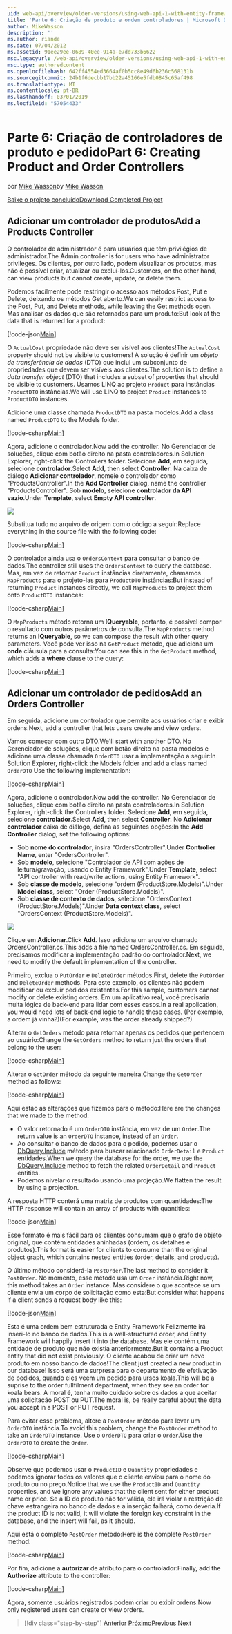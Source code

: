 ```yaml
---
uid: web-api/overview/older-versions/using-web-api-1-with-entity-framework-5/using-web-api-with-entity-framework-part-6
title: 'Parte 6: Criação de produto e ordem controladores | Microsoft Docs'
author: MikeWasson
description: ''
ms.author: riande
ms.date: 07/04/2012
ms.assetid: 91ee29ee-0689-40ee-914a-e7dd733b6622
msc.legacyurl: /web-api/overview/older-versions/using-web-api-1-with-entity-framework-5/using-web-api-with-entity-framework-part-6
msc.type: authoredcontent
ms.openlocfilehash: 642ff4554ed3664af0b5cc8e49d6b236c568131b
ms.sourcegitcommit: 24b1f6decbb17bb22a45166e5fdb0845c65af498
ms.translationtype: MT
ms.contentlocale: pt-BR
ms.lasthandoff: 03/01/2019
ms.locfileid: "57054433"
---
```

<a name="part-6-creating-product-and-order-controllers"></a><span data-ttu-id="0c6a6-102">Parte 6: Criação de controladores de produto e pedido</span><span class="sxs-lookup"><span data-stu-id="0c6a6-102">Part 6: Creating Product and Order Controllers</span></span>
====================
<span data-ttu-id="0c6a6-103">por [Mike Wasson](https://github.com/MikeWasson)</span><span class="sxs-lookup"><span data-stu-id="0c6a6-103">by [Mike Wasson](https://github.com/MikeWasson)</span></span>

[<span data-ttu-id="0c6a6-104">Baixe o projeto concluído</span><span class="sxs-lookup"><span data-stu-id="0c6a6-104">Download Completed Project</span></span>](http://code.msdn.microsoft.com/ASP-NET-Web-API-with-afa30545)

## <a name="add-a-products-controller"></a><span data-ttu-id="0c6a6-105">Adicionar um controlador de produtos</span><span class="sxs-lookup"><span data-stu-id="0c6a6-105">Add a Products Controller</span></span>

<span data-ttu-id="0c6a6-106">O controlador de administrador é para usuários que têm privilégios de administrador.</span><span class="sxs-lookup"><span data-stu-id="0c6a6-106">The Admin controller is for users who have administrator privileges.</span></span> <span data-ttu-id="0c6a6-107">Os clientes, por outro lado, podem visualizar os produtos, mas não é possível criar, atualizar ou excluí-los.</span><span class="sxs-lookup"><span data-stu-id="0c6a6-107">Customers, on the other hand, can view products but cannot create, update, or delete them.</span></span>

<span data-ttu-id="0c6a6-108">Podemos facilmente pode restringir o acesso aos métodos Post, Put e Delete, deixando os métodos Get aberto.</span><span class="sxs-lookup"><span data-stu-id="0c6a6-108">We can easily restrict access to the Post, Put, and Delete methods, while leaving the Get methods open.</span></span> <span data-ttu-id="0c6a6-109">Mas analisar os dados que são retornados para um produto:</span><span class="sxs-lookup"><span data-stu-id="0c6a6-109">But look at the data that is returned for a product:</span></span>

[!code-json[Main](using-web-api-with-entity-framework-part-6/samples/sample1.json?highlight=1)]

<span data-ttu-id="0c6a6-110">O `ActualCost` propriedade não deve ser visível aos clientes!</span><span class="sxs-lookup"><span data-stu-id="0c6a6-110">The `ActualCost` property should not be visible to customers!</span></span> <span data-ttu-id="0c6a6-111">A solução é definir um *objeto de transferência de dados* (DTO) que inclui um subconjunto de propriedades que devem ser visíveis aos clientes.</span><span class="sxs-lookup"><span data-stu-id="0c6a6-111">The solution is to define a *data transfer object* (DTO) that includes a subset of properties that should be visible to customers.</span></span> <span data-ttu-id="0c6a6-112">Usamos LINQ ao projeto `Product` para instâncias `ProductDTO` instâncias.</span><span class="sxs-lookup"><span data-stu-id="0c6a6-112">We will use LINQ to project `Product` instances to `ProductDTO` instances.</span></span>

<span data-ttu-id="0c6a6-113">Adicione uma classe chamada `ProductDTO` na pasta modelos.</span><span class="sxs-lookup"><span data-stu-id="0c6a6-113">Add a class named `ProductDTO` to the Models folder.</span></span>

[!code-csharp[Main](using-web-api-with-entity-framework-part-6/samples/sample2.cs)]

<span data-ttu-id="0c6a6-114">Agora, adicione o controlador.</span><span class="sxs-lookup"><span data-stu-id="0c6a6-114">Now add the controller.</span></span> <span data-ttu-id="0c6a6-115">No Gerenciador de soluções, clique com botão direito na pasta controladores.</span><span class="sxs-lookup"><span data-stu-id="0c6a6-115">In Solution Explorer, right-click the Controllers folder.</span></span> <span data-ttu-id="0c6a6-116">Selecione **Add**, em seguida, selecione **controlador**.</span><span class="sxs-lookup"><span data-stu-id="0c6a6-116">Select **Add**, then select **Controller**.</span></span> <span data-ttu-id="0c6a6-117">Na caixa de diálogo **Adicionar controlador**, nomeie o controlador como &quot;ProductsController&quot;.</span><span class="sxs-lookup"><span data-stu-id="0c6a6-117">In the **Add Controller** dialog, name the controller &quot;ProductsController&quot;.</span></span> <span data-ttu-id="0c6a6-118">Sob **modelo**, selecione **controlador da API vazio**.</span><span class="sxs-lookup"><span data-stu-id="0c6a6-118">Under **Template**, select **Empty API controller**.</span></span>

![](using-web-api-with-entity-framework-part-6/_static/image1.png)

<span data-ttu-id="0c6a6-119">Substitua tudo no arquivo de origem com o código a seguir:</span><span class="sxs-lookup"><span data-stu-id="0c6a6-119">Replace everything in the source file with the following code:</span></span>

[!code-csharp[Main](using-web-api-with-entity-framework-part-6/samples/sample3.cs)]

<span data-ttu-id="0c6a6-120">O controlador ainda usa o `OrdersContext` para consultar o banco de dados.</span><span class="sxs-lookup"><span data-stu-id="0c6a6-120">The controller still uses the `OrdersContext` to query the database.</span></span> <span data-ttu-id="0c6a6-121">Mas, em vez de retornar `Product` instâncias diretamente, chamamos `MapProducts` para o projeto-las para `ProductDTO` instâncias:</span><span class="sxs-lookup"><span data-stu-id="0c6a6-121">But instead of returning `Product` instances directly, we call `MapProducts` to project them onto `ProductDTO` instances:</span></span>

[!code-csharp[Main](using-web-api-with-entity-framework-part-6/samples/sample4.cs?highlight=1)]

<span data-ttu-id="0c6a6-122">O `MapProducts` método retorna um **IQueryable**, portanto, é possível compor o resultado com outros parâmetros de consulta.</span><span class="sxs-lookup"><span data-stu-id="0c6a6-122">The `MapProducts` method returns an **IQueryable**, so we can compose the result with other query parameters.</span></span> <span data-ttu-id="0c6a6-123">Você pode ver isso na `GetProduct` método, que adiciona um **onde** cláusula para a consulta:</span><span class="sxs-lookup"><span data-stu-id="0c6a6-123">You can see this in the `GetProduct` method, which adds a **where** clause to the query:</span></span>

[!code-csharp[Main](using-web-api-with-entity-framework-part-6/samples/sample5.cs?highlight=2)]

## <a name="add-an-orders-controller"></a><span data-ttu-id="0c6a6-124">Adicionar um controlador de pedidos</span><span class="sxs-lookup"><span data-stu-id="0c6a6-124">Add an Orders Controller</span></span>

<span data-ttu-id="0c6a6-125">Em seguida, adicione um controlador que permite aos usuários criar e exibir ordens.</span><span class="sxs-lookup"><span data-stu-id="0c6a6-125">Next, add a controller that lets users create and view orders.</span></span>

<span data-ttu-id="0c6a6-126">Vamos começar com outro DTO.</span><span class="sxs-lookup"><span data-stu-id="0c6a6-126">We'll start with another DTO.</span></span> <span data-ttu-id="0c6a6-127">No Gerenciador de soluções, clique com botão direito na pasta modelos e adicione uma classe chamada `OrderDTO` usar a implementação a seguir:</span><span class="sxs-lookup"><span data-stu-id="0c6a6-127">In Solution Explorer, right-click the Models folder and add a class named `OrderDTO` Use the following implementation:</span></span>

[!code-csharp[Main](using-web-api-with-entity-framework-part-6/samples/sample6.cs)]

<span data-ttu-id="0c6a6-128">Agora, adicione o controlador.</span><span class="sxs-lookup"><span data-stu-id="0c6a6-128">Now add the controller.</span></span> <span data-ttu-id="0c6a6-129">No Gerenciador de soluções, clique com botão direito na pasta controladores.</span><span class="sxs-lookup"><span data-stu-id="0c6a6-129">In Solution Explorer, right-click the Controllers folder.</span></span> <span data-ttu-id="0c6a6-130">Selecione **Add**, em seguida, selecione **controlador**.</span><span class="sxs-lookup"><span data-stu-id="0c6a6-130">Select **Add**, then select **Controller**.</span></span> <span data-ttu-id="0c6a6-131">No **Adicionar controlador** caixa de diálogo, defina as seguintes opções:</span><span class="sxs-lookup"><span data-stu-id="0c6a6-131">In the **Add Controller** dialog, set the following options:</span></span>

- <span data-ttu-id="0c6a6-132">Sob **nome do controlador**, insira "OrdersController".</span><span class="sxs-lookup"><span data-stu-id="0c6a6-132">Under **Controller Name**, enter "OrdersController".</span></span>
- <span data-ttu-id="0c6a6-133">Sob **modelo**, selecione "Controlador de API com ações de leitura/gravação, usando o Entity Framework".</span><span class="sxs-lookup"><span data-stu-id="0c6a6-133">Under **Template**, select "API controller with read/write actions, using Entity Framework".</span></span>
- <span data-ttu-id="0c6a6-134">Sob **classe de modelo**, selecione &quot;ordem (ProductStore.Models)&quot;.</span><span class="sxs-lookup"><span data-stu-id="0c6a6-134">Under **Model class**, select &quot;Order (ProductStore.Models)&quot;.</span></span>
- <span data-ttu-id="0c6a6-135">Sob **classe de contexto de dados**, selecione &quot;OrdersContext (ProductStore.Models)&quot;.</span><span class="sxs-lookup"><span data-stu-id="0c6a6-135">Under **Data context class**, select &quot;OrdersContext (ProductStore.Models)&quot;.</span></span>

![](using-web-api-with-entity-framework-part-6/_static/image2.png)

<span data-ttu-id="0c6a6-136">Clique em **Adicionar**.</span><span class="sxs-lookup"><span data-stu-id="0c6a6-136">Click **Add**.</span></span> <span data-ttu-id="0c6a6-137">Isso adiciona um arquivo chamado OrdersController.cs.</span><span class="sxs-lookup"><span data-stu-id="0c6a6-137">This adds a file named OrdersController.cs.</span></span> <span data-ttu-id="0c6a6-138">Em seguida, precisamos modificar a implementação padrão do controlador.</span><span class="sxs-lookup"><span data-stu-id="0c6a6-138">Next, we need to modify the default implementation of the controller.</span></span>

<span data-ttu-id="0c6a6-139">Primeiro, exclua o `PutOrder` e `DeleteOrder` métodos.</span><span class="sxs-lookup"><span data-stu-id="0c6a6-139">First, delete the `PutOrder` and `DeleteOrder` methods.</span></span> <span data-ttu-id="0c6a6-140">Para este exemplo, os clientes não podem modificar ou excluir pedidos existentes.</span><span class="sxs-lookup"><span data-stu-id="0c6a6-140">For this sample, customers cannot modify or delete existing orders.</span></span> <span data-ttu-id="0c6a6-141">Em um aplicativo real, você precisaria muita lógica de back-end para lidar com esses casos.</span><span class="sxs-lookup"><span data-stu-id="0c6a6-141">In a real application, you would need lots of back-end logic to handle these cases.</span></span> <span data-ttu-id="0c6a6-142">(Por exemplo, a ordem já vinha?)</span><span class="sxs-lookup"><span data-stu-id="0c6a6-142">(For example, was the order already shipped?)</span></span>

<span data-ttu-id="0c6a6-143">Alterar o `GetOrders` método para retornar apenas os pedidos que pertencem ao usuário:</span><span class="sxs-lookup"><span data-stu-id="0c6a6-143">Change the `GetOrders` method to return just the orders that belong to the user:</span></span>

[!code-csharp[Main](using-web-api-with-entity-framework-part-6/samples/sample7.cs)]

<span data-ttu-id="0c6a6-144">Alterar o `GetOrder` método da seguinte maneira:</span><span class="sxs-lookup"><span data-stu-id="0c6a6-144">Change the `GetOrder` method as follows:</span></span>

[!code-csharp[Main](using-web-api-with-entity-framework-part-6/samples/sample8.cs)]

<span data-ttu-id="0c6a6-145">Aqui estão as alterações que fizemos para o método:</span><span class="sxs-lookup"><span data-stu-id="0c6a6-145">Here are the changes that we made to the method:</span></span>

- <span data-ttu-id="0c6a6-146">O valor retornado é um `OrderDTO` instância, em vez de um `Order`.</span><span class="sxs-lookup"><span data-stu-id="0c6a6-146">The return value is an `OrderDTO` instance, instead of an `Order`.</span></span>
- <span data-ttu-id="0c6a6-147">Ao consultar o banco de dados para o pedido, podemos usar o [DbQuery.Include](https://msdn.microsoft.com/library/gg696395) método para buscar relacionado `OrderDetail` e `Product` entidades.</span><span class="sxs-lookup"><span data-stu-id="0c6a6-147">When we query the database for the order, we use the [DbQuery.Include](https://msdn.microsoft.com/library/gg696395) method to fetch the related `OrderDetail` and `Product` entities.</span></span>
- <span data-ttu-id="0c6a6-148">Podemos nivelar o resultado usando uma projeção.</span><span class="sxs-lookup"><span data-stu-id="0c6a6-148">We flatten the result by using a projection.</span></span>

<span data-ttu-id="0c6a6-149">A resposta HTTP conterá uma matriz de produtos com quantidades:</span><span class="sxs-lookup"><span data-stu-id="0c6a6-149">The HTTP response will contain an array of products with quantities:</span></span>

[!code-json[Main](using-web-api-with-entity-framework-part-6/samples/sample9.json)]

<span data-ttu-id="0c6a6-150">Esse formato é mais fácil para os clientes consumam que o grafo de objeto original, que contém entidades aninhadas (ordem, os detalhes e produtos).</span><span class="sxs-lookup"><span data-stu-id="0c6a6-150">This format is easier for clients to consume than the original object graph, which contains nested entities (order, details, and products).</span></span>

<span data-ttu-id="0c6a6-151">O último método considerá-la `PostOrder`.</span><span class="sxs-lookup"><span data-stu-id="0c6a6-151">The last method to consider it `PostOrder`.</span></span> <span data-ttu-id="0c6a6-152">No momento, esse método usa um `Order` instância.</span><span class="sxs-lookup"><span data-stu-id="0c6a6-152">Right now, this method takes an `Order` instance.</span></span> <span data-ttu-id="0c6a6-153">Mas considere o que acontece se um cliente envia um corpo de solicitação como esta:</span><span class="sxs-lookup"><span data-stu-id="0c6a6-153">But consider what happens if a client sends a request body like this:</span></span>

[!code-json[Main](using-web-api-with-entity-framework-part-6/samples/sample10.json)]

<span data-ttu-id="0c6a6-154">Esta é uma ordem bem estruturada e Entity Framework Felizmente irá inseri-lo no banco de dados.</span><span class="sxs-lookup"><span data-stu-id="0c6a6-154">This is a well-structured order, and Entity Framework will happily insert it into the database.</span></span> <span data-ttu-id="0c6a6-155">Mas ele contém uma entidade de produto que não existia anteriormente.</span><span class="sxs-lookup"><span data-stu-id="0c6a6-155">But it contains a Product entity that did not exist previously.</span></span> <span data-ttu-id="0c6a6-156">O cliente acabou de criar um novo produto em nosso banco de dados!</span><span class="sxs-lookup"><span data-stu-id="0c6a6-156">The client just created a new product in our database!</span></span> <span data-ttu-id="0c6a6-157">Isso será uma surpresa para o departamento de efetivação de pedidos, quando eles veem um pedido para ursos koala.</span><span class="sxs-lookup"><span data-stu-id="0c6a6-157">This will be a suprise to the order fullfilment department, when they see an order for koala bears.</span></span> <span data-ttu-id="0c6a6-158">A moral é, tenha muito cuidado sobre os dados a que aceitar uma solicitação POST ou PUT.</span><span class="sxs-lookup"><span data-stu-id="0c6a6-158">The moral is, be really careful about the data you accept in a POST or PUT request.</span></span>

<span data-ttu-id="0c6a6-159">Para evitar esse problema, altere a `PostOrder` método para levar um `OrderDTO` instância.</span><span class="sxs-lookup"><span data-stu-id="0c6a6-159">To avoid this problem, change the `PostOrder` method to take an `OrderDTO` instance.</span></span> <span data-ttu-id="0c6a6-160">Use o `OrderDTO` para criar o `Order`.</span><span class="sxs-lookup"><span data-stu-id="0c6a6-160">Use the `OrderDTO` to create the `Order`.</span></span>

[!code-csharp[Main](using-web-api-with-entity-framework-part-6/samples/sample11.cs)]

<span data-ttu-id="0c6a6-161">Observe que podemos usar o `ProductID` e `Quantity` propriedades e podemos ignorar todos os valores que o cliente enviou para o nome do produto ou no preço.</span><span class="sxs-lookup"><span data-stu-id="0c6a6-161">Notice that we use the `ProductID` and `Quantity` properties, and we ignore any values that the client sent for either product name or price.</span></span> <span data-ttu-id="0c6a6-162">Se a ID do produto não for válida, ele irá violar a restrição de chave estrangeira no banco de dados e a inserção falhará, como deveria.</span><span class="sxs-lookup"><span data-stu-id="0c6a6-162">If the product ID is not valid, it will violate the foreign key constraint in the database, and the insert will fail, as it should.</span></span>

<span data-ttu-id="0c6a6-163">Aqui está o completo `PostOrder` método:</span><span class="sxs-lookup"><span data-stu-id="0c6a6-163">Here is the complete `PostOrder` method:</span></span>

[!code-csharp[Main](using-web-api-with-entity-framework-part-6/samples/sample12.cs)]

<span data-ttu-id="0c6a6-164">Por fim, adicione a **autorizar** de atributo para o controlador:</span><span class="sxs-lookup"><span data-stu-id="0c6a6-164">Finally, add the **Authorize** attribute to the controller:</span></span>

[!code-csharp[Main](using-web-api-with-entity-framework-part-6/samples/sample13.cs)]

<span data-ttu-id="0c6a6-165">Agora, somente usuários registrados podem criar ou exibir ordens.</span><span class="sxs-lookup"><span data-stu-id="0c6a6-165">Now only registered users can create or view orders.</span></span>

> [!div class="step-by-step"]
> <span data-ttu-id="0c6a6-166">[Anterior](using-web-api-with-entity-framework-part-5.md)
> [Próximo](using-web-api-with-entity-framework-part-7.md)</span><span class="sxs-lookup"><span data-stu-id="0c6a6-166">[Previous](using-web-api-with-entity-framework-part-5.md)
[Next](using-web-api-with-entity-framework-part-7.md)</span></span>
